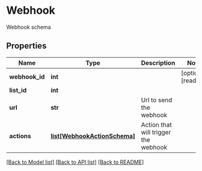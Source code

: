 # Webhook

Webhook schema
## Properties
Name | Type | Description | Notes
------------ | ------------- | ------------- | -------------
**webhook_id** | **int** |  | [optional] [readonly] 
**list_id** | **int** |  | 
**url** | **str** | Url to send the webhook | 
**actions** | [**list[WebhookActionSchema]**](WebhookActionSchema.md) | Action that will trigger the webhook | 

[[Back to Model list]](../README.md#documentation-for-models) [[Back to API list]](../README.md#documentation-for-api-endpoints) [[Back to README]](../README.md)


